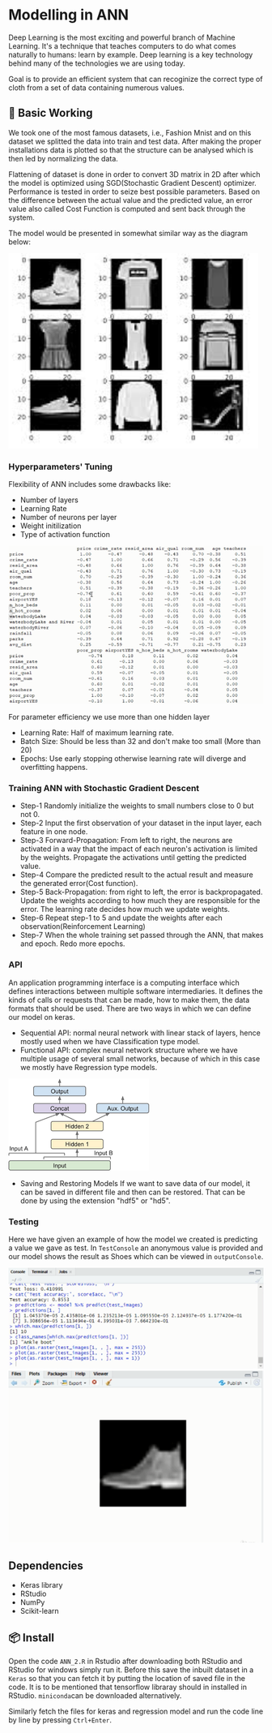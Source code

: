 # Modelling in ANN

Deep Learning is the most exciting and powerful branch of Machine Learning. It's a technique that teaches computers to do what comes naturally to humans: learn by example. Deep learning is a key technology behind many of the technologies we are using today.

Goal is to provide an efficient system that can recoginize the correct type of cloth from a set of data containing numerous values.

## 🔨  Basic Working 

We took one of the most famous datasets, i.e., Fashion Mnist and on this dataset we splitted the data into train and test data.
After making the proper installations data is plotted so that the structure can be analysed which is then led by normalizing the data.

Flattening of dataset is done in order to convert 3D matrix in 2D after which the model is optimized using SGD(Stochastic Gradient Descent) optimizer. Performance is tested in order to seize best possible parameters. Based on the difference between the actual value and the predicted value, an error value also called Cost Function is computed and sent back through the system.

The model would be presented in somewhat similar way as the diagram below:

![Dataset Diagram](mnistClassification.png)

### Hyperparameters' Tuning

Flexibility of ANN includes some drawbacks like:
- Number of layers
- Learning Rate
- Number of neurons per layer
- Weight initilization
- Type of activation function

![Parameter Diagram](parameters.png)

For parameter efficiency we use more  than one hidden layer 
- Learning Rate: Half of maximum learning rate. 
- Batch Size: Should be less than 32 and don't make too small (More than 20)
- Epochs: Use early stopping otherwise learning rate will diverge and overfitting happens.

### Training ANN with Stochastic Gradient Descent

- Step-1 Randomly initialize the weights to small numbers close to 0 but not 0.
- Step-2 Input the first observation of your dataset in the input layer, each feature in one node.
- Step-3 Forward-Propagation: From left to right, the neurons are activated in a way that the impact of each neuron's activation is   limited by the weights. Propagate the activations until getting the predicted value.
- Step-4 Compare the predicted result to the actual result and measure the generated error(Cost function).
- Step-5 Back-Propagation: from right to left, the error is backpropagated. Update the weights according to how much they are responsible for the error. The learning rate decides how much we update weights.
- Step-6 Repeat step-1 to 5 and update the weights after each observation(Reinforcement Learning)
- Step-7 When the whole training set passed through the ANN, that makes and epoch. Redo more epochs.

### API
An application programming interface is a computing interface which defines interactions between multiple software intermediaries. It defines the kinds of calls or requests that can be made, how to make them, the data formats that should be used. There are two ways in which we can define our model on keras.

- Sequential API: normal neural network with linear stack of layers, hence mostly used when we have Classification type model.
- Functional API: complex neural network structure where we have multiple usage of several small networks, because of which in this case we mostly have Regression type models.

![FunctionalAPI Architecture Diagram](functionalAPI.png)


- Saving and Restoring Models
If we want to save data of our model, it can be saved in different file and then can be restored. That can be done by using the extension "hdf5" or "hd5".

### Testing 

Here we have given an example of how the model we created is predicting a value we gave as test. In ```TestConsole``` an anonymous value is provided and our model shows the result as Shoes which can be viewed in ```outputConsole```.

![Test Value Diagram](TestConsole.png)
![Output Value Diagram](outputConsole.png)


## Dependencies

- Keras library
- RStudio
- NumPy
- Scikit-learn

## 📦 Install

Open the code ```ANN_2.R``` in Rstudio after downloading both RStudio and RStudio for windows simply run it. Before this save the inbuilt dataset in a ```Keras``` so that you can fetch it by putting the location of saved file in the code.
It is to be mentioned that tensorflow libraray should in installed in RStudio. ```miniconda```can be downloaded alternatively.
 
Similarly fetch the files for keras and regression model and run the code line by line by pressing ```Ctrl+Enter```.










